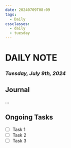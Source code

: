 ```yaml
---
date: 20240709T08:09
tags:
  - Daily
cssclasses:
  - daily
  - tuesday
---
```

# DAILY NOTE
### *Tuesday, July 9th, 2024*

## Journal
...

## Ongoing Tasks
- [ ] Task 1
- [ ] Task 2
- [ ] Task 3